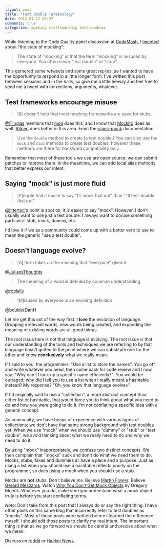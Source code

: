 ```yaml
---
layout: post
title: "Test Double Terminology"
date: 2012-01-12 07:37
comments: true
categories: mocking craftsmanship test-doubles
---
```


While listening to the Code Quality panel discussion at
[CodeMash][codemash], I [tweeted][original-comment] about "the state
of mocking":

> The state of "mocking" is that the term "mocking" is misused by
> everyone. You often mean "test double" or "stub". 

This garnered some retweets and some great replies, so I wanted to
have the opportunity to respond in a little longer form. I've written
this post between sessions and in the halls, so give me a little
leeway and feel free to send me a tweet with corrections, arguments,
whatever.

<!-- more -->

## Test frameworks encourage misuse

> [I]t doesn't help that most mocking frameworks are used for stubs

[@F1nglas][framework-misuse] mentions that [moq][moq] does this, and I
know that [Mockito][mockito] does as well. [RSpec][rspec] does better
in this area. From the [rspec-mock][rspec-mock] documentation:

> Use the `double` method to create [a test double.] You can also use
> the `mock` and `stub` methods to create test doubles, however these
> methods are there for backward compatibility only

Remember that most of these tools we use are open source: we can
submit patches to improve them. In the meantime, we can add local
alias methods that better express our intent.

## Saying "mock" is just more fluid
 
> [P]eople find it easier to say "I'll mock that out" than "I'll
> test-double that out".

[@jitterted][easier-to-say]'s point is spot on; it *is* easier to say
"mock". However, I don't usually want to use just a test double. I
always want to do/use something particular: stub, mock, dummy, etc.

I'd love it if we as a community could come up with a better verb to
use to mean the generic "use a test double".

## Doesn't language evolve?

> [A] term takes on the meaning that "everyone" gives it

[@JuliansThoughts][meaning-from-everyone]

> The meaning of a word is defined by common understanding

[@roblally][impossible-to-be-wrong]

> [M]isused by everyone is an evolving definition

[@boulderDanH][misuse-is-definition]

Let me get this out of the way first: I **love** the evolution of
language. Dropping irrelevant words, new words being created, and
expanding the meaning of existing words are all good things.

The root issue here is not that language is evolving. The root issue
is that our understanding of the tools and techniques we are referring
to by that language hasn't gotten to the point where we can substitute
one for the other and know **conclusively** what we really mean.

If I said to you, the programmer: "Use a list to store the names". You
go off and write whatever you need, then come back for code review and
I now say: "Why can't I look up a specific name efficiently?". You
would be outraged; why did I tell you to use a list when I really
meant a hashtable instead? My response? "Oh, you know that language
evolves".

If I'd originally said to use a "collection", a more abstract concept
than either list or hashtable, that would force you to think about
what you need to do and how you were going to do it. I'm not
conflating a specific idea with a general concept.

As community, we have heaps of experience with various types of
collections; we don't have that same strong background with test
doubles yet. When we use "mock" when we should use "dummy" or "stub"
or "test double", we avoid thinking about what we really need to do
and why we need to do it.

By using "mock" inappropriately, we confuse two distinct concepts. We
then complain that "mocks" suck and don't do what we need them to
do. Mocks, stubs, fakes and dummies all have a place and a
purpose. Just as using a list when you should use a hashtable reflects
poorly on the programmer, so does using a mock when you should use a
stub.

Mocks are **not** stubs. Don't believe me. Believe
[Martin Fowler][mocks-not-stubs]. Believe
[Gerard Meszaros][xunitpatterns]. Watch
[Why You Don't Get Mock Objects][dont-get-mocks] by Gregory
Moeck. Whatever you do, make sure you understand what a mock object
truly is before you start conflating terms.

*Note:* Don't take from this post that I always do or say the right
thing. I have other posts on this same blog that incorrectly refer to
test doubles as "mocks". Most of those posts were written before I
learned the difference myself. I should edit those posts to clarify my
real intent. The important thing is that as we go forward we should be
careful and precise about what we mean.

Discuss on [reddit][reddit] or [Hacker News][hn].

[codemash]: http://codemash.org/
[dont-get-mocks]: http://confreaks.net/videos/659-rubyconf2011-why-you-don-t-get-mock-objects
[double-patterns]: http://xunitpatterns.com/Test%20Double.html
[easier-to-say]: https://twitter.com/#!/jitterted/status/157265770403987456
[framework-misuse]: https://twitter.com/#!/F1nglas/status/157421334220120065
[hn]: http://news.ycombinator.com/item?id=3460509
[impossible-to-be-wrong]: https://twitter.com/#!/roblally/status/157361888420827137
[meaning-from-everyone]: https://twitter.com/#!/JuliansThoughts/status/157372211840299009
[misuse-is-definition]: https://twitter.com/#!/boulderDanH/status/157262539372249088
[mockito]: http://code.google.com/p/mockito/
[mocks-not-stubs]: http://martinfowler.com/articles/mocksArentStubs.html#TheDifferenceBetweenMocksAndStubs
[moq]: http://code.google.com/p/moq/
[original-comment]: https://twitter.com/#!/JakeGoulding/status/157261614448521216
[reddit]: http://www.reddit.com/r/programming/comments/off9p/test_double_terminology_the_misuse_of_the_term/
[rspec-mock]: https://www.relishapp.com/rspec/rspec-mocks
[rspec]: https://www.relishapp.com/rspec
[xunitpatterns]: http://xunitpatterns.com/
